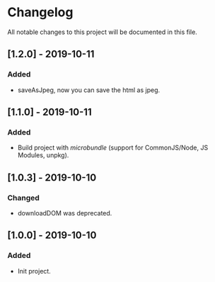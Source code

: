 # Changelog
All notable changes to this project will be documented in this file.

## [1.2.0] - 2019-10-11

### Added
- saveAsJpeg, now you can save the html as jpeg.

## [1.1.0] - 2019-10-11

### Added
- Build project with *microbundle* (support for CommonJS/Node, JS Modules, unpkg).

## [1.0.3] - 2019-10-10

### Changed
- downloadDOM was deprecated.


## [1.0.0] - 2019-10-10

### Added
- Init project.
